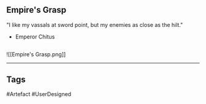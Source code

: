 ## Empire's Grasp
"I like my vassals at sword point,
but my enemies as close as the hilt."
- Emperor Chitus
## 
![[Empire's Grasp.png]]

---
## Tags
#Artefact
#UserDesigned 